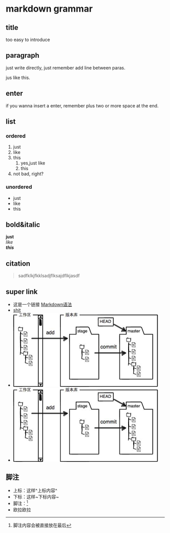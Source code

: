 # markdown grammar

## title
too easy to introduce

## paragraph
just write directly, just remember add line between paras.

jus like this.

## enter
if you wanna insert a enter, remember plus two or more space at the end.

## list
### ordered
1. just
2. like
3. this
   1. yes,just like 
   2. this
4. not bad, right?

### unordered
- just
- like
- this

## bold&italic
**just**  
*like*  
***this***

## citation
>sadfklkjfkklsadjflksajdflkjasdf

## super link
- 这是一个链接 [Markdown语法](https://markdown.com.cn '非常牛鼻就对了')
- [shit](www.baidu.com '就是一坨shit就对了')
- ![pic](./0.jpeg 'an amazing titile')
- [![pic](./0.jpeg '点击图片跳转')](www.baidu.com)

## 脚注
- 上标：这样^上标内容^
- 下标：这样~下标内容~
- 脚注：[^a]  
  [^a]:脚注内容会被直接放在最后
- 欧拉欧拉






